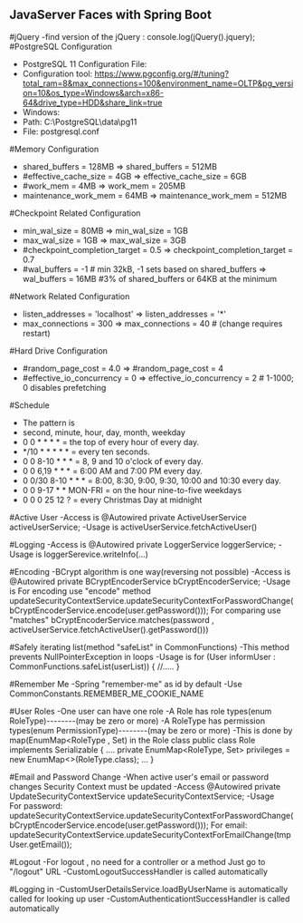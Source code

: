 ## JavaServer Faces with Spring Boot
#jQuery
-find version of the jQuery : console.log(jQuery().jquery);
#PostgreSQL Configuration
- PostgreSQL 11 Configuration File:
- Configuration tool: https://www.pgconfig.org/#/tuning?total_ram=8&max_connections=100&environment_name=OLTP&pg_version=10&os_type=Windows&arch=x86-64&drive_type=HDD&share_link=true
- Windows:
-	Path: C:\PostgreSQL\data\pg11
-	File: postgresql.conf

#Memory Configuration	
- shared_buffers = 128MB => shared_buffers = 512MB
- #effective_cache_size = 4GB => effective_cache_size = 6GB
- #work_mem = 4MB	 => work_mem = 205MB
- maintenance_work_mem = 64MB => maintenance_work_mem = 512MB

#Checkpoint Related Configuration
- min_wal_size = 80MB => min_wal_size = 1GB
- max_wal_size = 1GB => max_wal_size = 3GB
- #checkpoint_completion_target = 0.5 => checkpoint_completion_target = 0.7
- #wal_buffers = -1	# min 32kB, -1 sets based on shared_buffers => wal_buffers = 16MB	#3% of shared_buffers or 64KB at the minimum
 
#Network Related Configuration 
- listen_addresses = 'localhost' => listen_addresses = '*'
- max_connections = 300 => max_connections = 40			# (change requires restart)

#Hard Drive Configuration
- #random_page_cost = 4.0	=> #random_page_cost = 4
- #effective_io_concurrency = 0 => effective_io_concurrency = 2 # 1-1000; 0 disables prefetching

#Schedule
- The pattern is
- second, minute, hour, day, month, weekday
- 0 0 * * * * = the top of every hour of every day.
- */10 * * * * * = every ten seconds.
- 0 0 8-10 * * * = 8, 9 and 10 o'clock of every day.
- 0 0 6,19 * * * = 6:00 AM and 7:00 PM every day.
- 0 0/30 8-10 * * * = 8:00, 8:30, 9:00, 9:30, 10:00 and 10:30 every day.
- 0 0 9-17 * * MON-FRI = on the hour nine-to-five weekdays
- 0 0 0 25 12 ? = every Christmas Day at midnight

#Active User
-Access is 
	@Autowired
	private ActiveUserService activeUserService;
-Usage is
	activeUserService.fetchActiveUser()

#Logging
-Access is
	@Autowired
	private LoggerService loggerService;
-Usage is
	loggerSerevice.writeInfo(...)

#Encoding
-BCrypt algorithm is one way(reversing not possible)
-Access is 
	@Autowired
	private BCryptEncoderService bCryptEncoderService;
-Usage is
	For encoding use "encode" method
		updateSecurityContextService.updateSecurityContextForPasswordChange(bCryptEncoderService.encode(user.getPassword()));
	For comparing use "matches"
		bCryptEncoderService.matches(password , activeUserService.fetchActiveUser().getPassword()))

#Safely iterating list(method "safeList" in CommonFunctions)
-This method prevents NullPointerException in loops
-Usage is
	for (User informUser : CommonFunctions.safeList(userList)) {
		//.....
	}

#Remember Me
-Spring "remember-me" as id by default
-Use CommonConstants.REMEMBER_ME_COOKIE_NAME

#User Roles
-One user can have one role
-A Role has role types(enum RoleType)--------(may be zero or more)
-A RoleType has permission types(enum PermissionType)--------(may be zero or more)
-This is done by map(EnumMap<RoleType , Set<PermissionType>) in the Role class 
	public class Role implements Serializable {
		....
		private EnumMap<RoleType, Set<PermissionType>> privileges = new EnumMap<>(RoleType.class);
		...
	}
		
#Email and Password Change
-When active user's email or password changes Security Context must be updated
-Access
	@Autowired
	private UpdateSecurityContextService updateSecurityContextService;
-Usage	
	For password:
		updateSecurityContextService.updateSecurityContextForPasswordChange(bCryptEncoderService.encode(user.getPassword()));
	For email:
		updateSecurityContextService.updateSecurityContextForEmailChange(tmpUser.getEmail());

#Logout
-For logout , no need for a controller or a method
	Just go to "/logout" URL
-CustomLogoutSuccessHandler is called automatically

#Logging in
-CustomUserDetailsService.loadByUserName is automatically called for looking up user
-CustomAuthenticationtSuccessHandler is called automatically

